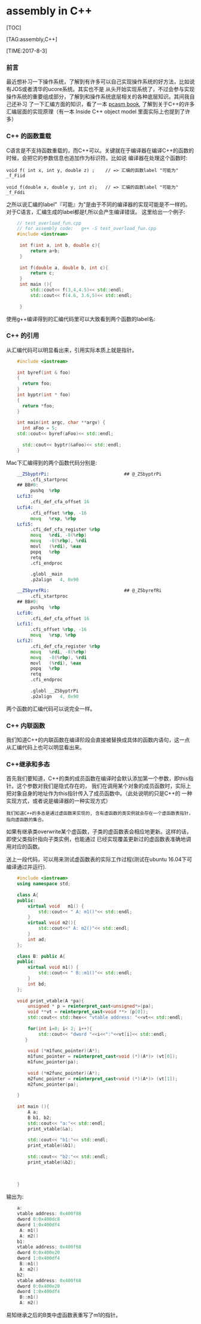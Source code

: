 
# assembly in C++

[TOC]


[TAG:assembly,C++]

[TIME:2017-8-3]

### 前言

  最近想补习一下操作系统，了解到有许多可以自己实现操作系统的好方法，比如说有JOS或者清华的ucore系统。其实也不是
从头开始实现系统了，不过会参与实现操作系统的重要组成部分，了解到和操作系统底层相关的各种底层知识。其间我自己还补习
了一下汇编方面的知识，看了一本 [pcasm book](http://pacman128.github.io/pcasm/), 了解到关于C++的许多汇编层面的实现原理（有一本 Inside C++ object model
里面实际上也提到了许多）


### C++ 的函数重载

  C语言是不支持函数重载的，而C++可以。关键就在于编译器在编译C++的函数的时候，会把它的参数信息也追加作为标识符。比如说
编译器在处理这个函数时:

    void f( int x, int y, double z) ;    // => 汇编的函数label "可能为" _f_Fiid

    void f(double x, double y, int z);   // => 汇编的函数label "可能为" _f_Fddi

之所以说汇编的label"『可能』为"是由于不同的编译器的实现可能是不一样的。对于C语言，汇编生成的label都是f,所以会产生编译错误。
这里给出一个例子:
``` C++
    // test_overload_fun.cpp
    // for assembly code:   g++ -S test_overload_fun.cpp
    #include <iostream>
    
     int f(int a, int b, double c){
         return a+b;
     }
    
     int f(double a, double b, int c){
         return c;
     }
     int main (){
         std::cout<< f(3,4,4.5)<< std::endl;
         std::cout<< f(4.6, 3.6,5)<< std::endl;
    
     }
```

使用g++编译得到的汇编代码里可以大致看到两个函数的label名:


### C++ 的引用

从汇编代码可以明显看出来，引用实际本质上就是指针。
``` C++
    #include <iostream>
    
    int byref(int & foo)
    {
      return foo;
    }
    int byptr(int * foo)
    {
      return *foo;
    }
    
    int main(int argc, char **argv) {
      int aFoo = 5; 
    std::cout<< byref(aFoo)<< std::endl;
    
      std::cout<< byptr(&aFoo)<< std::endl;
    }

```

Mac下汇编得到的两个函数代码分别是:
``` asm
    __Z5byptrPi:                            ## @_Z5byptrPi
         .cfi_startproc
    ## BB#0:
         pushq	%rbp
    Lcfi3:
         .cfi_def_cfa_offset 16
    Lcfi4:
         .cfi_offset %rbp, -16
         movq	%rsp, %rbp
    Lcfi5:
         .cfi_def_cfa_register %rbp
         movq	%rdi, -8(%rbp)
         movq	-8(%rbp), %rdi
         movl	(%rdi), %eax
         popq	%rbp
         retq
         .cfi_endproc
    
         .globl	_main
         .p2align	4, 0x90

    __Z5byrefRi:                            ## @_Z5byrefRi
         .cfi_startproc
    ## BB#0:
         pushq	%rbp
    Lcfi0:
         .cfi_def_cfa_offset 16
    Lcfi1:
         .cfi_offset %rbp, -16
         movq	%rsp, %rbp
    Lcfi2:
         .cfi_def_cfa_register %rbp
         movq	%rdi, -8(%rbp)
         movq	-8(%rbp), %rdi
         movl	(%rdi), %eax
         popq	%rbp
         retq
         .cfi_endproc
    
         .globl	__Z5byptrPi
         .p2align	4, 0x90
```

两个函数的汇编代码可以说完全一样。


### C++ 内联函数

我们知道C++的内联函数在编译阶段会直接被替换成具体的函数内语句，这一点从汇编代码上也可以明显看出来。


### C++继承和多态

   首先我们要知道，C++的类的成员函数在编译时会默认添加第一个参数，即this指针。这个参数对我们是隐式存在的，
我们在调用某个对象的成员函数时，实际上把对象自身的地址作为this指针传入了成员函数中。（此处说明的只是C++的
一种实现方式，或者说是编译器的一种实现方式）

    我们知道C++的多态是通过虚函数来实现的, 含有虚函数的类实例就会存在一个虚函数表指针，指向虚函数的集合。
如果有继承类overwrite某个虚函数，子类的虚函数表会相应地更新。这样的话，即使父类指针指向子类实例，也能通过
已经实现覆盖更新过的虚函数表准确地调用对应的函数。

送上一段代码，可以用来测试虚函数表的实际工作过程(测试在ubuntu 16.04下可编译通过并运行).

``` C++
    #include <iostream>
    using namespace std;
    
    class A{
    public:
        virtual void   m1() {
            std::cout<< " A: m1()"<< std::endl;
        }
        virtual void m2(){
            std::cout<<" A: m2()"<< std::endl;
        }
        int ad;
    };
    
    class B: public A{
    public:
        virtual void m1() {
            std::cout<< " B::m1()"<< std::endl;
        }
        int bd;
    };
    
    void print_vtable(A *pa){
        unsigned * p = reinterpret_cast<unsigned*>(pa);
        void **vt = reinterpret_cast<void **> (p[0]);
        std::cout<< std::hex<< "vtable address: "<<vt<< std::endl;
    
        for(int i=0; i< 2; i++){
            std::cout<< "dword "<<i<<":"<<vt[i]<< std::endl;
       }
    
        void (*m1func_pointer)(A*);
        m1func_pointer = reinterpret_cast<void (*)(A*)> (vt[0]);
        m1func_pointer(pa);
    
        void (*m2func_pointer)(A*);
        m2func_pointer = reinterpret_cast<void (*)(A*)> (vt[1]);
        m2func_pointer(pa);
    
    }
    
    int main (){
        A a;
        B b1, b2;
        std::cout<< "a:"<< std::endl;
        print_vtable(&a);
    
        std::cout<< "b1:"<< std::endl;
        print_vtable(&b1);
    
        std::cout<< "b2:"<< std::endl;
        print_vtable(&b2);
    
    
    
    }
```

输出为:
``` C
    a:
    vtable address: 0x400f88
    dword 0:0x400dc8
    dword 1:0x400df4
     A: m1()
     A: m2()
    b1:
    vtable address: 0x400f68
    dword 0:0x400e20
    dword 1:0x400df4
     B::m1()
     A: m2()
    b2:
    vtable address: 0x400f68
    dword 0:0x400e20
    dword 1:0x400df4
     B::m1()
     A: m2()
```

易知继承之后的B类中虚函数表重写了m1的指针。